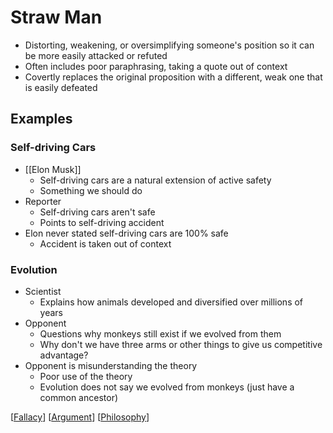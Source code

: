 # Straw Man

- Distorting, weakening, or oversimplifying someone's position so it can be more easily attacked or refuted
- Often includes poor paraphrasing, taking a quote out of context
- Covertly replaces the original proposition with a different, weak one that is easily defeated

## Examples

### Self-driving Cars

- [[Elon Musk]]
  - Self-driving cars are a natural extension of active safety
  - Something we should do
- Reporter
  - Self-driving cars aren't safe
  - Points to self-driving accident
- Elon never stated self-driving cars are 100% safe
  - Accident is taken out of context

### Evolution

- Scientist
  - Explains how animals developed and diversified over millions of years
- Opponent
  - Questions why monkeys still exist if we evolved from them
  - Why don't we have three arms or other things to give us competitive advantage?
- Opponent is misunderstanding the theory
  - Poor use of the theory
  - Evolution does not say we evolved from monkeys (just have a common ancestor)

[[Fallacy]] [[Argument]] [[Philosophy]]

[//begin]: # "Autogenerated link references for markdown compatibility"
[Fallacy]: fallacy "Fallacy"
[Argument]: argument "Arguments"
[Philosophy]: philosophy "Philosophy"
[//end]: # "Autogenerated link references"